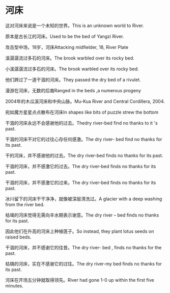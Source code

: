 # 河床

<p><span class="chinese">这对河床来说是一个未知的世界。</span><span class="english">This is an unknown world to River.</span></p>

<p><span class="chinese">原本是古长江的河床。</span><span class="english">Used to be the bed of Yangzi River.</span></p>

<p><span class="chinese">攻击型中场，18岁，河床</span><span class="english">Attacking midfielder, 18, River Plate</span></p>

<p><span class="chinese">溪潺潺流过多石的河床。</span><span class="english">The brook warbled over its rocky bed.</span></p>

<p><span class="chinese">小溪潺潺流过多石的河床。</span><span class="english">The brook warbled over its rocky bed.</span></p>

<p><span class="chinese">他们跨过了一道干涸的河床。</span><span class="english">They passed the dry bed of a rivulet.</span></p>

<p><span class="chinese">漫游在河床，无数的后裔</span><span class="english">Ranged in the beds ,a numerous progeny</span></p>

<p><span class="chinese">2004年的木瓜溪河床和中央山脉。</span><span class="english">Mu-Kua River and Central Cordillera, 2004.</span></p>

<p><span class="chinese">宛如魔方星星点点散布在河床</span><span class="english">In shapes like bits of puzzle strew the bottom</span></p>

<p><span class="chinese">干涸的河床永远不会感谢他的过去。</span><span class="english">Thedry river-bed find no thanks to it 's past.</span></p>

<p><span class="chinese">干涸的河床不对它的过往心存任何感激。</span><span class="english">The dry river- bed find no thanks for its past.</span></p>

<p><span class="chinese">干的河床，并不感谢他的过去。</span><span class="english">The dry river-bed finds no thanks for its past.</span></p>

<p><span class="chinese">干涸的河床，并不感激它的过去。</span><span class="english">The dry river-bed finds no thanks for its past.</span></p>

<p><span class="chinese">干涸的河床，并不感激它的过来。</span><span class="english">The dry river-bed finds no thanks for its past.</span></p>

<p><span class="chinese">冰川留下的河床干干净净，就像被深层清洗过。</span><span class="english">A glacier with a deep washing from the river bed.</span></p>

<p><span class="chinese">枯竭的河床觉得无需向丰水期表示谢意。</span><span class="english">The dry river – bed finds no thanks for its past.</span></p>

<p><span class="chinese">因此他们在升高的河床上种植莲子。</span><span class="english">So instead, they plant lotus seeds on raised beds.</span></p>

<p><span class="chinese">干涸的河床，并不感谢它的往昔。</span><span class="english">The dry river- bed , finds no thanks for the past.</span></p>

<p><span class="chinese">枯槁的河床，实在不感谢它的过往。</span><span class="english">The dry river-my bed finds no thanks for its past.</span></p>

<p><span class="chinese">河床在开场五分钟就取得领先。</span><span class="english">River had gone 1-0 up within the first five minutes.</span></p>

